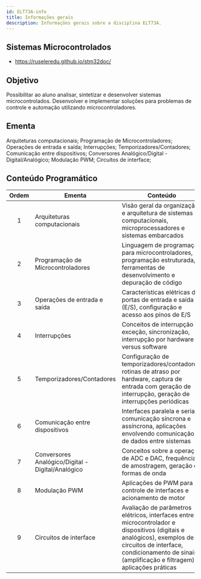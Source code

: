 ```yaml
---
id: ELT73A-info
title: Informações gerais
description: Informações gerais sobre a disciplina ELT73A.
---
```


## Sistemas Microcontrolados

- https://ruseleredu.github.io/stm32doc/

## Objetivo

Possibilitar ao aluno analisar, sintetizar e desenvolver sistemas microcontrolados. Desenvolver e implementar soluções para problemas de controle e automação utilizando microcontroladores.

## Ementa

Arquiteturas computacionais; Programação de Microcontroladores; Operações de entrada e saída; Interrupções; Temporizadores/Contadores; Comunicação entre dispositivos; Conversores Analógico/Digital - Digital/Analógico; Modulação PWM; Circuitos de interface;

## Conteúdo Programático

| Ordem | Ementa                                            | Conteúdo                                                                                                                                                                                                                     |
| :---: | ------------------------------------------------- | ---------------------------------------------------------------------------------------------------------------------------------------------------------------------------------------------------------------------------- |
|   1   | Arquiteturas computacionais                       | Visão geral da organização e arquitetura de sistemas computacionais, microprocessadores e sistemas embarcados                                                                                                                |
|   2   | Programação de Microcontroladores                 | Linguagem de programação para microcontroladores, programação estruturada, ferramentas de desenvolvimento e depuração de código                                                                                              |
|   3   | Operações de entrada e saída                      | Características elétricas das portas de entrada e saída (E/S), configuração e acesso aos pinos de E/S                                                                                                                        |
|   4   | Interrupções                                      | Conceitos de interrupção e exceção, sincronização, interrupção por hardware versus software                                                                                                                                  |
|   5   | Temporizadores/Contadores                         | Configuração de temporizadores/contadores, rotinas de atraso por hardware, captura de entrada com geração de interrupção, geração de interrupções periódicas                                                                 |
|   6   | Comunicação entre dispositivos                    | Interfaces paralela e serial, comunicação síncrona e assíncrona, aplicações envolvendo comunicação de dados entre sistemas                                                                                                   |
|   7   | Conversores Analógico/Digital - Digital/Analógico | Conceitos sobre a operação de ADC e DAC, frequência de amostragem, geração de formas de onda                                                                                                                                 |
|   8   | Modulação PWM                                     | Aplicações de PWM para controle de interfaces e acionamento de motor                                                                                                                                                         |
|   9   | Circuitos de interface                            | Avaliação de parâmetros elétricos, interfaces entre o microcontrolador e dispositivos (digitais e analógicos), exemplos de circuitos de interface, condicionamento de sinais (amplificação e filtragem), aplicações práticas |
